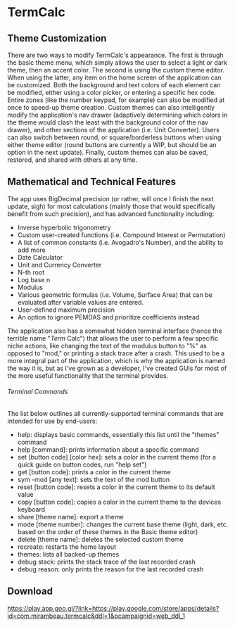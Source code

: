 # TermCalc
## Theme Customization
There are two ways to modify TermCalc's appearance. The first is through the basic theme menu, which simply allows the user to select a light or dark theme, then an accent color. The second is using the custom theme editor. When using the latter, any item on the home screen of the application can be customized. Both the background and text colors of each element can be modified, either using a color picker, or entering a specific hex code. Entire zones (like the number keypad, for example) can also be modified at once to speed-up theme creation. Custom themes can also intelligently modify the application's nav drawer (adaptively determining which colors in the theme would clash the least with the background color of the nav drawer), and other sections of the application (i.e. Unit Converter). Users can also switch between round, or square/borderless buttons when using either theme editor (round buttons are currently a WIP, but should be an option in the next update). Finally, custom themes can also be saved, restored, and shared with others at any time.

## Mathematical and Technical Features
The app uses BigDecimal precision (or rather, will once I finish the next update, sigh) for most calculations (mainly those that would specifically benefit from such precision), and has advanced functionality including:
 - Inverse hyperbolic trigonometry
 - Custom user-created functions (i.e. Compound Interest or Permutation)
 - A list of common constants (i.e. Avogadro's Number), and the ability to add more
 - Date Calculator
 - Unit and Currency Converter
 - N-th root
 - Log base n
 - Modulus
 - Various geometric formulas (i.e. Volume, Surface Area) that can be evaluated after variable values are entered.
 - User-defined maximum precision
 - An option to ignore PEMDAS and prioritize coefficients instead

The application also has a somewhat hidden terminal interface (hence the terrible name "_Term_ Calc") that allows the user to perform a few specific niche actions, like changing the text of the modulus button to "%" as opposed to "mod," or printing a stack trace after a crash. This used to be a more integral part of the application, which is why the application is named the way it is, but as I've grown as a developer, I've created GUIs for most of the more useful functionality that the terminal provides.

###### Terminal Commands
The list below outlines all currently-supported terminal commands that are intended for use by end-users:
 - help: displays basic commands, essentially this list until the "themes" command
 - help \[command]: prints information about a specific command
 - set \[button code] \[color hex]: sets a color in the current theme (for a quick guide on button codes, run "help set")
 - get \[button code]: prints a color in the current theme
 - sym -mod \[any text]: sets the text of the mod button
 - reset \[button code]: resets a color in the current theme to its default value
 - copy \[button code]: copies a color in the current theme to the devices keyboard
 - share \[theme name]: export a theme
 - mode \[theme number]: changes the current base theme (light, dark, etc. based on the order of these themes in the Basic theme editor)
 - delete \[theme name]: deletes the selected custom theme
 - recreate: restarts the home layout
 - themes: lists all backed-up themes
 - debug stack: prints the stack trace of the last recorded crash
 - debug reason: only prints the reason for the last recorded crash

## Download
https://play.app.goo.gl/?link=https://play.google.com/store/apps/details?id=com.mirambeau.termcalc&ddl=1&pcampaignid=web_ddl_1

